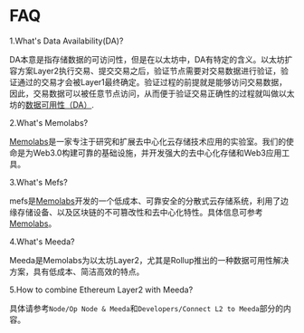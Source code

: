 # FAQ

1.What's Data Availability(DA)?

DA本意是指存储数据的可访问性，但是在以太坊中，DA有特定的含义。以太坊扩容方案Layer2执行交易、提交交易之后，验证节点需要对交易数据进行验证，验证通过的交易才会被Layer1最终确定。验证过程的前提就是能够访问交易数据，因此，交易数据可以被任意节点访问，从而便于验证交易正确性的过程就叫做以太坊的[数据可用性（DA）](https://ethereum.org/en/developers/docs/data-availability/).

2.What's Memolabs?

[Memolabs](https://memolabs.org/)是一家专注于研究和扩展去中心化云存储技术应用的实验室。我们的使命是为Web3.0构建可靠的基础设施，并开发强大的去中心化存储和Web3应用工具。

3.What's Mefs?

mefs是[Memolabs](https://memolabs.org/)开发的一个低成本、可靠安全的分散式云存储系统，利用了边缘存储设备、以及区块链的不可篡改性和去中心化特性。具体信息可参考[Memolabs](https://memolabs.org/)。

4.What's Meeda?

Meeda是Memolabs为以太坊Layer2，尤其是Rollup推出的一种数据可用性解决方案，具有低成本、简洁高效的特点。

5.How to combine Ethereum Layer2 with Meeda?

具体请参考`Node/Op Node & Meeda`和`Developers/Connect L2 to Meeda`部分的内容。
